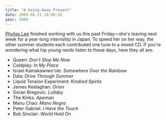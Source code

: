 ```yaml
---
title: "A Going-Away Present"
date: 2009-06-21 18:08:28
year: 2009
---
```

<a href="http://phyllers.wordpress.com/">Phyliss Lee</a> finished working with us this past Friday—she's leaving next week for a year-long internship in Japan.  To speed her on her way, the other summer students each contributed one tune to a mixed CD. If you're wondering what hip young nerds listen to these days, here they all are:
<ul>
  <li>Queen: <em>Don't Stop Me Now</em></li>
  <li>Coldplay: <em>In My Place</em></li>
  <li>Israel Kamakawiwo'ole: <em>Somewhere Over the Rainbow</em></li>
  <li>Dala: <em>Drive Through Summer</em></li>
  <li>Liquid Tension Experiment: <em>Kindred Spirits</em></li>
  <li>James Keelaghan: <em>Orion</em></li>
  <li>Goran Bregovic: <em>Lullaby</em></li>
  <li>The Kinks: <em>Apeman</em></li>
  <li>Manu Chao: <em>Mano Negra</em></li>
  <li>Peter Gabriel: <em>I Have the Touch</em></li>
  <li>Bob Sinclair: <em>World Hold On</em></li>
</ul>
